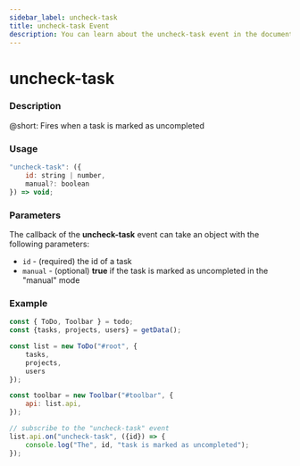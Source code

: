 ```yaml
---
sidebar_label: uncheck-task
title: uncheck-task Event
description: You can learn about the uncheck-task event in the documentation of the DHTMLX JavaScript To Do List library. Browse developer guides and API reference, try out code examples and live demos, and download a free 30-day evaluation version of DHTMLX To Do List.
---
```


# uncheck-task

### Description

@short: Fires when a task is marked as uncompleted

### Usage

~~~js
"uncheck-task": ({
    id: string | number,
    manual?: boolean
}) => void;
~~~

### Parameters

The callback of the **uncheck-task** event can take an object with the following parameters:

- `id` - (required) the id of a task
- `manual` - (optional) **true** if the task is marked as uncompleted in the "manual" mode

### Example

~~~js {15-17}
const { ToDo, Toolbar } = todo;
const {tasks, projects, users} = getData();

const list = new ToDo("#root", {
	tasks,
    projects,
    users
});

const toolbar = new Toolbar("#toolbar", {
	api: list.api,
});

// subscribe to the "uncheck-task" event
list.api.on("uncheck-task", ({id}) => {
    console.log("The", id, "task is marked as uncompleted"); 
});
~~~